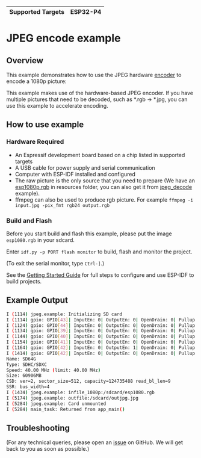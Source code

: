 | Supported Targets | ESP32-P4 |
| ----------------- | -------- |

# JPEG encode example

## Overview

This example demonstrates how to use the JPEG hardware [encoder](https://docs.espressif.com/projects/esp-idf/en/latest/esp32p4/api-reference/peripherals/jpeg.html) to encode a 1080p picture:

This example makes use of the hardware-based JPEG encoder. If you have multiple pictures that need to be decoded, such as *.rgb -> *.jpg, you can use this example to accelerate encoding.

## How to use example

### Hardware Required

* An Espressif development board based on a chip listed in supported targets
* A USB cable for power supply and serial communication
* Computer with ESP-IDF installed and configured
* The raw picture is the only source that you need to prepare (We have an [esp1080p.rgb](https://github.com/espressif/esp-idf/tree/master/examples/peripherals/jpeg/jpeg_encode/resources/esp1080.rgb) in resources folder, you can also get it from [jpeg_decode](https://github.com/espressif/esp-idf/tree/master/examples/peripherals/jpeg/jpeg_decode) example).
* ffmpeg can also be used to produce rgb picture. For example `ffmpeg -i input.jpg -pix_fmt rgb24 output.rgb`

### Build and Flash

Before you start build and flash this example, please put the image `esp1080.rgb` in your sdcard.

Enter `idf.py -p PORT flash monitor` to build, flash and monitor the project.

(To exit the serial monitor, type ``Ctrl-]``.)

See the [Getting Started Guide](https://docs.espressif.com/projects/esp-idf/en/latest/get-started/index.html) for full steps to configure and use ESP-IDF to build projects.

## Example Output

```bash
I (1114) jpeg.example: Initializing SD card
I (1114) gpio: GPIO[43]| InputEn: 0| OutputEn: 0| OpenDrain: 0| Pullup: 1| Pulldown: 0| Intr:0 
I (1124) gpio: GPIO[44]| InputEn: 0| OutputEn: 0| OpenDrain: 0| Pullup: 1| Pulldown: 0| Intr:0 
I (1134) gpio: GPIO[39]| InputEn: 0| OutputEn: 0| OpenDrain: 0| Pullup: 1| Pulldown: 0| Intr:0 
I (1144) gpio: GPIO[40]| InputEn: 0| OutputEn: 0| OpenDrain: 0| Pullup: 1| Pulldown: 0| Intr:0 
I (1154) gpio: GPIO[41]| InputEn: 0| OutputEn: 0| OpenDrain: 0| Pullup: 1| Pulldown: 0| Intr:0 
I (1164) gpio: GPIO[42]| InputEn: 0| OutputEn: 1| OpenDrain: 0| Pullup: 0| Pulldown: 0| Intr:0 
I (1414) gpio: GPIO[42]| InputEn: 0| OutputEn: 0| OpenDrain: 0| Pullup: 1| Pulldown: 0| Intr:0 
Name: SD64G
Type: SDHC/SDXC
Speed: 40.00 MHz (limit: 40.00 MHz)
Size: 60906MB
CSD: ver=2, sector_size=512, capacity=124735488 read_bl_len=9
SSR: bus_width=4
I (1434) jpeg.example: infile_1080p:/sdcard/esp1080.rgb
I (5174) jpeg.example: outfile:/sdcard/outjpg.jpg
I (5284) jpeg.example: Card unmounted
I (5284) main_task: Returned from app_main()
```

## Troubleshooting

(For any technical queries, please open an [issue](https://github.com/espressif/esp-idf/issues) on GitHub. We will get back to you as soon as possible.)
